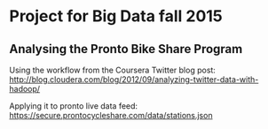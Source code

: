 # Project for Big Data fall 2015
## Analysing the Pronto Bike Share Program

Using the workflow from the Coursera Twitter blog post: http://blog.cloudera.com/blog/2012/09/analyzing-twitter-data-with-hadoop/

Applying it to pronto live data feed: https://secure.prontocycleshare.com/data/stations.json
